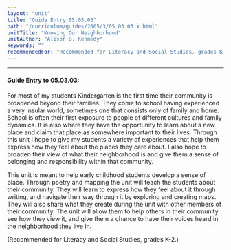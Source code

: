 ```yaml
---
layout: "unit"
title: "Guide Entry 05.03.03"
path: "/curriculum/guides/2005/3/05.03.03.x.html"
unitTitle: "Knowing Our Neighborhood"
unitAuthor: "Alison B. Kennedy"
keywords: ""
recommendedFor: "Recommended for Literacy and Social Studies, grades K-2."
---
```

<body>
<hr/>
<h4>
Guide Entry to 05.03.03:
</h4>
<p>
For most of my students Kindergarten is the first time their community is broadened beyond their families. They come to school having experienced a very insular world, sometimes one that consists only of family and home. School is often their first exposure to people of different cultures and family dynamics. It is also where they have the opportunity to learn about a new place and claim that place as somewhere important to their lives. Through this unit I hope to give my students a variety of experiences that help them express how they feel about the places they care about. I also hope to broaden their view of what their neighborhood is and give them a sense of belonging and responsibility within that community.
</p>
<p>
This unit is meant to help early childhood students develop a sense of place. Through poetry and mapping the unit will teach the students about their community. They will learn to express how they feel about it through writing, and navigate their way through it by exploring and creating maps. They will also share what they create during the unit with other members of their community. The unit will allow them to help others in their community see how they view it, and give them a chance to have their voices heard in the neighborhood they live in.
</p>
<p>
(Recommended for Literacy and Social Studies, grades K-2.)
</p>
</body>